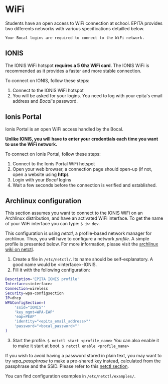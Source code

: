 # WiFi

Students have an open access to WiFi connection at school. EPITA provides two
differents networks with various specifications detailled below.

```nohighlight
Your Bocal logins are required to connect to the WiFi network.
```

## IONIS

The IONIS WiFi hotspot **requires a 5 Ghz WiFi card**. The IONIS WiFi is
recommended as it provides a faster and more stable connection.

To connect on IONIS, follow these steps:

1. Connect to the IONIS WiFi hotspot
2. You will be asked for your logins. You need to log with your epita's email address and *Bocal*'s password.

## Ionis Portal

Ionis Portal is an open WiFi access handled by the Bocal.

**Unlike IONIS, you will have to enter your credentials each time you want to
use the WiFi network.**

To connect on Ionis Portal, follow these steps:

1. Connect to the Ionis Portal WiFi hotspot
2. Open your web browser, a connection page should open-up (if not, open a website using **http**).
3. Login with your *Bocal* logins
4. Wait a few seconds before the connection is verified and established.

## Archlinux configuration

This section assumes you want to connect to the IONIS WiFi on an Archlinux
distribution, and have an activated WiFi interface.
To get the name of your WiFi interface you can type: `$ iw dev`.

This configuration is using _netctl_, a profile-based network manager
for archlinux.
Thus, you will have to configure a network _profile_. A simple profile is
presented below. For more information, please visit the
[archlinux wiki on netctl](wiki.archlinux.org/index.php/netctl).

1. Create a file in `/etc/netctl/`. Its name should be self-explanatory. A good
   name would be \<interface\>-IONIS.
2. Fill it with the following configuration:
```sh
Description='EPITA IONIS profile'
Interface=<interface>
Connection=wireless
Security=wpa-configsection
IP=dhcp
WPAConfigSection=(
    'ssid="IONIS"'
    'key_mgmt=WPA-EAP'
    'eap=PEAP'
    'identity="<epita_email_address>"'
    'password="<bocal_password>"'
)
```
3. Start the profile.
`$ netctl start <profile_name>`
You can also enable it to make it start at boot.
`$ netctl enable <profile_name>`

If you wish to avoid having a password stored in plain text, you may want to
try _wpa\_passphrase_ to make a pre-shared key instead, calculated from the
passphrase and the SSID. Please refer to this
[netctl section](https://wiki.archlinux.org/index.php/netctl#Obfuscate_wireless_passphrase).

You can find configuration examples in `/etc/netctl/examples/`.
